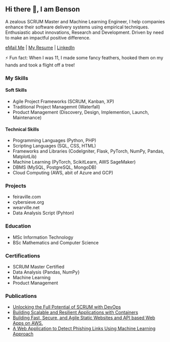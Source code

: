 ## Hi there 👋, I am Benson

A zealous SCRUM Master and Machine Learning Engineer, I help companies enhance their software delivery systems using empirical techniques. Enthusiastic about innovations, Research and Development. Driven by need to make an impactful positive difference.

<a href= "mailto: bensonspage@gmail.com">eMail Me</a> | [My Resume](https://drive.google.com/file/d/1FLAf_-sA6ei2zygQQG2Jgmd5X1wQPN2E/view?usp=drive_link) | [LinkedIn](https://www.linkedin.com/in/benson-kimani-infotech/)

⚡ Fun fact: When I was 11, I made some fancy feathers, hooked them on my hands and took a flight off a tree!

### My Skills
      
#### Soft Skills
  * Agile Project Frameworks (SCRUM, Kanban, XP)
  * Traditional Project Managemnt (Waterfall)
  * Product Management (Discovery, Design, Implemention, Launch, Maintenance)

#### Technical Skills
  * Programming Languages (Python, PHP)
  * Scripting Languages (SQL, CSS, HTML)
  * Frameworks and Libraries (CodeIgniter, Flask, PyTorch, NumPy, Pandas, MatplotLib)
  * Machine Learning (PyTorch, ScikitLearn, AWS SageMaker)
  * DBMS (MySQL, PostgreSQL, MongoDB)
  * Cloud Computing (AWS, abit of Azure and GCP)


### Projects
* feiraville.com
* cybersieve.org
* wearville.net
* Data Analysis Script (Pyhton)

### Education
* MSc Information Technology
* BSc Mathematics and Computer Science

### Certifications
* SCRUM Master Certified
* Data Analysis {Pandas, NumPy}
* Machine Learning
* Product Management

### Publications
* [Unlocking the Full Potential of SCRUM with DevOps](https://www.linkedin.com/pulse/unlocking-full-potential-scrum-devops-benson-kimani-tirkf/?trackingId=I5vFljivTJahOrE8sG1uSw%3D%3D)
* [Building Scalable and Resilient Applications with Containers](https://www.linkedin.com/pulse/building-scalable-resilient-applications-containers-benson-kimani-ia29f/?trackingId=OI%2FjCu4YQPCdOfuL9C%2BQNw%3D%3D)
* [Building Fast, Secure, and Agile Static Websites and API based Web Apps on AWS.](https://medium.com/@bensonspage/building-fast-secure-and-agile-static-websites-and-api-based-web-apps-on-aws-bb33a88985c5)
* [A Web Application to Detect Phishing Links Using Machine Learning Approach](https://papers.ssrn.com/sol3/papers.cfm?abstract_id=4578347)


<!--
**BensonsPage/bensonspage** is a ✨ _special_ ✨ repository because its `README.md` (this file) appears on your GitHub profile.

Here are some ideas to get you started:

- 🔭 I’m currently working on ...
- 🌱 I’m currently learning ...
- 👯 I’m looking to collaborate on ...
- 🤔 I’m looking for help with ...
- 💬 Ask me about ...
- 📫 How to reach me: ...
- 😄 Pronouns: ...
- ⚡ Fun fact: ...
-->
